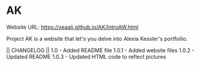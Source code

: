 # AK
Website URL: https://xeaali.github.io/AK/IntroAW.html

Project AK is a website that let's you delve into Alexia Kessler's portfoilio.

|| CHANGELOG || 
1.0 - Added README file
1.0.1 - Added website files 
1.0.2 - Updated README 
1.0.3 - Updated HTML code to reflect pictures
